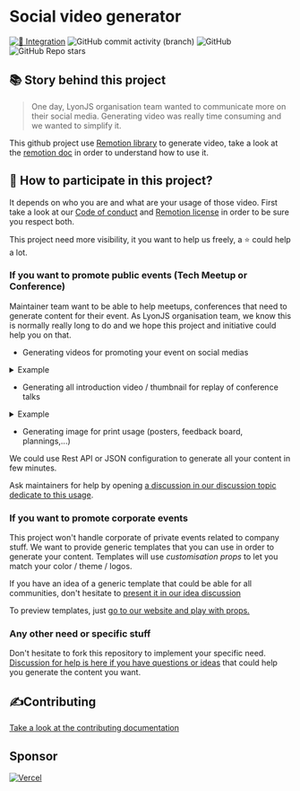 # Social video generator

[![🚧 Integration](https://github.com/lyonjs/social-video-generator/actions/workflows/integration.yml/badge.svg)](https://github.com/lyonjs/social-video-generator/actions/workflows/integration.yml)
![GitHub commit activity (branch)](https://img.shields.io/github/commit-activity/m/lyonjs/social-video-generator/main)
![GitHub](https://img.shields.io/github/license/lyonjs/social-video-generator)
![GitHub Repo stars](https://img.shields.io/github/stars/lyonjs/social-video-generator?style=social)

## 📚 Story behind this project

> One day, LyonJS organisation team wanted to communicate more on their social media.
> Generating video was really time consuming and we wanted to simplify it.

This github project use [Remotion library](https://www.remotion.dev/) to generate video, take a look at the [remotion doc](https://www.remotion.dev/docs/) in order to understand how to use it.

## 🍻 How to participate in this project?

It depends on who you are and what are your usage of those video.
First take a look at our [Code of conduct](./CODE_OF_CONDUCT.md) and [Remotion license](https://github.com/remotion-dev/remotion/blob/main/LICENSE.md) in order to be sure you respect both.

This project need more visibility, it you want to help us freely, a ⭐️ could help a lot.

### If you want to promote public events (Tech Meetup or Conference)

Maintainer team want to be able to help meetups, conferences that need to generate content for their event.
As LyonJS organisation team, we know this is normally really long to do and we hope this project and initiative could help you on that.

- Generating videos for promoting your event on social medias

<details>
    <summary>Example</summary>
    
https://user-images.githubusercontent.com/6263857/214966765-a22cc958-95bb-49fc-9ea9-3a4ef1392fae.mp4

</details>

- Generating all introduction video / thumbnail for replay of conference talks

<details>
    <summary>Example</summary>

<img alt="Example of Video Thumbnail" src="https://user-images.githubusercontent.com/6263857/214966739-aeccd7be-4be7-440b-90e7-cac25a6567ac.jpeg" />

</details>

- Generating image for print usage (posters, feedback board, plannings,...)

We could use Rest API or JSON configuration to generate all your content in few minutes.

Ask maintainers for help by opening [a discussion in our discussion topic dedicate to this usage](https://github.com/lyonjs/social-video-generator/discussions/categories/conference-meetup-communication).

### If you want to promote corporate events

This project won't handle corporate of private events related to company stuff.
We want to provide generic templates that you can use in order to generate your content.
Templates will use _customisation props_ to let you match your color / theme / logos.

If you have an idea of a generic template that could be able for all communities, don't hesitate to [present it in our idea discussion](https://github.com/lyonjs/social-video-generator/discussions/categories/ideas)

To preview templates, just [go to our website and play with props.](https://social-video-generator.vercel.app)

### Any other need or specific stuff

Don't hesitate to fork this repository to implement your specific need.
[Discussion for help is here if you have questions or ideas](https://github.com/lyonjs/social-video-generator/discussions/categories/q-a) that could help you generate the content you want.

## ✍️Contributing

[Take a look at the contributing documentation](./CONTRIBUTING.md)

## Sponsor

[![Vercel](https://images.ctfassets.net/e5382hct74si/78Olo8EZRdUlcDUFQvnzG7/fa4cdb6dc04c40fceac194134788a0e2/1618983297-powered-by-vercel.svg)](https://vercel.com?utm_source=lyonjs&utm_campaign=oss)
